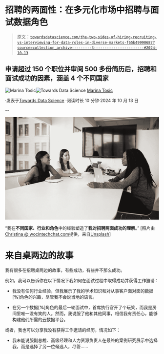 # 招聘的两面性：在多元化市场中招聘与面试数据角色

> 原文：[`towardsdatascience.com/the-two-sides-of-hiring-recruiting-vs-interviewing-for-data-roles-in-diverse-markets-f65b49990687?source=collection_archive---------3-----------------------#2024-10-13`](https://towardsdatascience.com/the-two-sides-of-hiring-recruiting-vs-interviewing-for-data-roles-in-diverse-markets-f65b49990687?source=collection_archive---------3-----------------------#2024-10-13)

## 申请超过 150 个职位并审阅 500 多份简历后，招聘和面试成功的因素，涵盖 4 个不同国家

[](https://medium.com/@martosi?source=post_page---byline--f65b49990687--------------------------------)![Marina Tosic](https://medium.com/@martosi?source=post_page---byline--f65b49990687--------------------------------)[](https://towardsdatascience.com/?source=post_page---byline--f65b49990687--------------------------------)![Towards Data Science](https://towardsdatascience.com/?source=post_page---byline--f65b49990687--------------------------------) [Marina Tosic](https://medium.com/@martosi?source=post_page---byline--f65b49990687--------------------------------)

·发表于[Towards Data Science](https://towardsdatascience.com/?source=post_page---byline--f65b49990687--------------------------------) ·阅读时长 10 分钟·2024 年 10 月 13 日

--

![](img/352cb2526c1e089588f86bb5950bee12.png)

“我在**不同国家、行业和角色**中的经验塑造了**我对招聘两面成功的理解**。” [照片由[Christina @ wocintechchat.com](https://unsplash.com/@wocintechchat?utm_source=medium&utm_medium=referral)提供，来自[Unsplash](https://unsplash.com/?utm_source=medium&utm_medium=referral)]

# 来自桌两边的故事

我有很多在招聘桌两边的故事，有些成功，有些并不那么成功。

例如，我可以告诉你在以下情况下我如何在面试过程中取得成功并获得工作邀请：

+   我没有任何行业经验，但我展示了我的学术知识和对从事客户面对面的数据[**%**]角色的兴趣，尽管我不会说当地的语言。

+   在另一个数据[**%**]角色的最后一轮面试中，首席执行官开了个玩笑，而我是房间里唯一没有笑的人。然而，我说服了他和其他同事，相信我有责任心，能够构建他们所需的云数据平台。

或者，我也可以分享我没有获得工作邀请的经历，情况如下：

+   我未能说服副总裁、高级经理和人力资源负责人在最终的案例研究展示中选择我，而是选择了另一位候选人，尽管……
